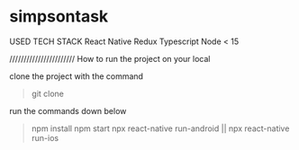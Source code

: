 # simpsontask

USED TECH STACK
React Native
Redux
Typescript
Node < 15


///////////////////////
How to run the project on your local 

clone the project with the command
>git clone 

run the commands down below
>npm install
>npm start
>npx react-native run-android  || npx react-native run-ios
